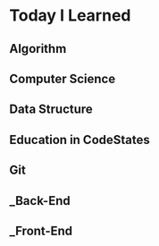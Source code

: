 <p><h1>Today I Learned</h1></p>

Algorithm
---------

Computer Science
----------------

Data Structure
--------------

Education in CodeStates
-----------------------

Git
---

_Back-End
---------

_Front-End
---------
